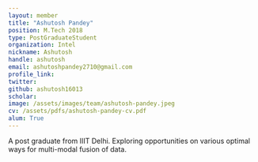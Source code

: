 ```yaml
---
layout: member
title: "Ashutosh Pandey"
position: M.Tech 2018
type: PostGraduateStudent
organization: Intel
nickname: Ashutosh
handle: ashutosh
email: ashutoshpandey2710@gmail.com
profile_link: 
twitter: 
github: ashutosh16013
scholar: 
image: /assets/images/team/ashutosh-pandey.jpeg
cv: /assets/pdfs/ashutosh-pandey-cv.pdf
alum: True
---
```

A post graduate from IIIT Delhi. Exploring opportunities on various optimal ways for multi-modal fusion of data.